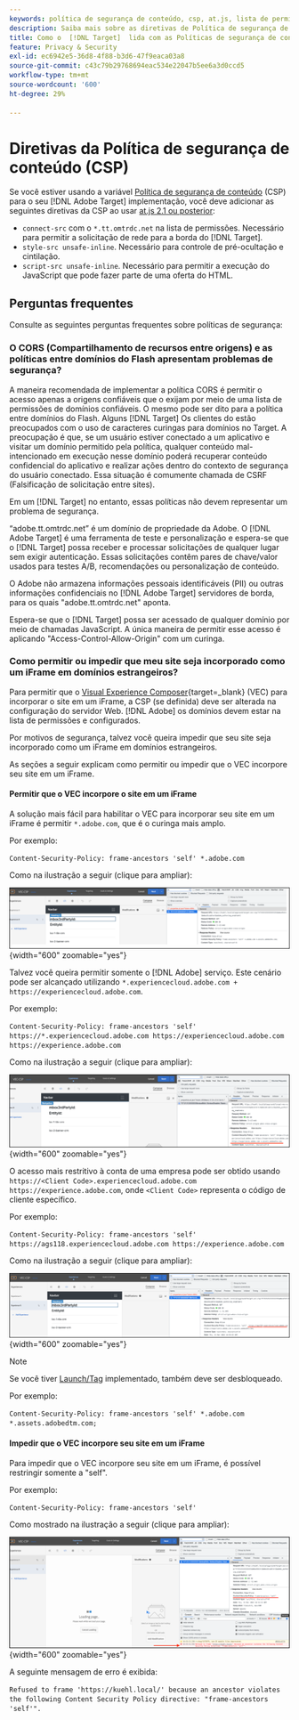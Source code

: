 ```yaml
---
keywords: política de segurança de conteúdo, csp, at.js, lista de permissões, incluir na lista de permissões, cintilação, pré-ocultar, pré-ocultação, pré-ocultação, política de segurança de conteúdo, iFrame, iframe
description: Saiba mais sobre as diretivas de Política de segurança de conteúdo (CSP) que devem ser adicionadas ao usar o [!DNL Adobe Target].
title: Como o  [!DNL Target]  lida com as Políticas de segurança de conteúdo (CSP)?
feature: Privacy & Security
exl-id: ec6942e5-36d8-4f88-b3d6-47f9eaca03a8
source-git-commit: c43c79b29768694eac534e22047b5ee6a3d0ccd5
workflow-type: tm+mt
source-wordcount: '600'
ht-degree: 29%

---
```


# Diretivas da Política de segurança de conteúdo (CSP)

Se você estiver usando a variável [Política de segurança de conteúdo](https://en.wikipedia.org/wiki/Content_Security_Policy) (CSP) para o seu [!DNL Adobe Target] implementação, você deve adicionar as seguintes diretivas da CSP ao usar [at.js 2.1 ou posterior](../../implement/client-side/atjs/target-atjs-versions.md):

* `connect-src` com o `*.tt.omtrdc.net` na lista de permissões. Necessário para permitir a solicitação de rede para a borda do [!DNL Target].
* `style-src unsafe-inline`. Necessário para controle de pré-ocultação e cintilação.
* `script-src unsafe-inline`. Necessário para permitir a execução do JavaScript que pode fazer parte de uma oferta do HTML.

## Perguntas frequentes

Consulte as seguintes perguntas frequentes sobre políticas de segurança:

### O CORS (Compartilhamento de recursos entre origens) e as políticas entre domínios do Flash apresentam problemas de segurança?

A maneira recomendada de implementar a política CORS é permitir o acesso apenas a origens confiáveis que o exijam por meio de uma lista de permissões de domínios confiáveis. O mesmo pode ser dito para a política entre domínios do Flash. Alguns [!DNL Target] Os clientes do estão preocupados com o uso de caracteres curingas para domínios no Target. A preocupação é que, se um usuário estiver conectado a um aplicativo e visitar um domínio permitido pela política, qualquer conteúdo mal-intencionado em execução nesse domínio poderá recuperar conteúdo confidencial do aplicativo e realizar ações dentro do contexto de segurança do usuário conectado. Essa situação é comumente chamada de CSRF (Falsificação de solicitação entre sites).

Em um [!DNL Target] no entanto, essas políticas não devem representar um problema de segurança.

“adobe.tt.omtrdc.net” é um domínio de propriedade da Adobe. O [!DNL Adobe Target] é uma ferramenta de teste e personalização e espera-se que o [!DNL Target] possa receber e processar solicitações de qualquer lugar sem exigir autenticação. Essas solicitações contêm pares de chave/valor usados para testes A/B, recomendações ou personalização de conteúdo.

O Adobe não armazena informações pessoais identificáveis (PII) ou outras informações confidenciais no [!DNL Adobe Target] servidores de borda, para os quais &quot;adobe.tt.omtrdc.net&quot; aponta.

Espera-se que o [!DNL Target] possa ser acessado de qualquer domínio por meio de chamadas JavaScript. A única maneira de permitir esse acesso é aplicando &quot;Access-Control-Allow-Origin&quot; com um curinga.

### Como permitir ou impedir que meu site seja incorporado como um iFrame em domínios estrangeiros?

Para permitir que o [Visual Experience Composer](https://experienceleague.adobe.com/docs/target/using/experiences/vec/visual-experience-composer.html){target=_blank} (VEC) para incorporar o site em um iFrame, a CSP (se definida) deve ser alterada na configuração do servidor Web. [!DNL Adobe] os domínios devem estar na lista de permissões e configurados.

Por motivos de segurança, talvez você queira impedir que seu site seja incorporado como um iFrame em domínios estrangeiros.

As seções a seguir explicam como permitir ou impedir que o VEC incorpore seu site em um iFrame.

#### Permitir que o VEC incorpore o site em um iFrame

A solução mais fácil para habilitar o VEC para incorporar seu site em um iFrame é permitir `*.adobe.com`, que é o curinga mais amplo.

Por exemplo:

`Content-Security-Policy: frame-ancestors 'self' *.adobe.com`

Como na ilustração a seguir (clique para ampliar):


![CSP com curinga mais amplo](/help/dev/before-implement/privacy/assets/csp-adobe.png){width="600" zoomable="yes"}

Talvez você queira permitir somente o [!DNL Adobe] serviço. Este cenário pode ser alcançado utilizando `*.experiencecloud.adobe.com + https://experiencecloud.adobe.com`.

Por exemplo:

`Content-Security-Policy: frame-ancestors 'self' https://*.experiencecloud.adobe.com https://experiencecloud.adobe.com https://experience.adobe.com`

Como na ilustração a seguir (clique para ampliar):

![CSP com escopo do Experience Cloud](/help/dev/before-implement/privacy/assets/csp-experiencecloud.png){width="600" zoomable="yes"}

O acesso mais restritivo à conta de uma empresa pode ser obtido usando `https://<Client Code>.experiencecloud.adobe.com https://experience.adobe.com`, onde `<Client Code>` representa o código de cliente específico.

Por exemplo:

`Content-Security-Policy: frame-ancestors 'self'  https://ags118.experiencecloud.adobe.com https://experience.adobe.com`

Como na ilustração a seguir (clique para ampliar):

![CSP com escopo de clientcode](/help/dev/before-implement/privacy/assets/csp-clientcode.png){width="600" zoomable="yes"}

>[!NOTE]
>
>Se você tiver [Launch/Tag](/help/dev/implement/client-side/atjs/how-to-deployatjs/implement-target-using-adobe-launch.md) implementado, também deve ser desbloqueado.
>
>Por exemplo:
>
> `Content-Security-Policy: frame-ancestors 'self' *.adobe.com *.assets.adobedtm.com;`

#### Impedir que o VEC incorpore seu site em um iFrame

Para impedir que o VEC incorpore seu site em um iFrame, é possível restringir somente a &quot;self&quot;.

Por exemplo:

`Content-Security-Policy: frame-ancestors 'self'`

Como mostrado na ilustração a seguir (clique para ampliar):

![Erro de CSP](/help/dev/before-implement/privacy/assets/csp-error.png){width="600" zoomable="yes"}

A seguinte mensagem de erro é exibida:

`Refused to frame 'https://kuehl.local/' because an ancestor violates the following Content Security Policy directive: "frame-ancestors 'self'".`

